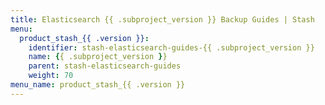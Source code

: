 ```yaml
---
title: Elasticsearch {{ .subproject_version }} Backup Guides | Stash
menu:
  product_stash_{{ .version }}:
    identifier: stash-elasticsearch-guides-{{ .subproject_version }}
    name: {{ .subproject_version }}
    parent: stash-elasticsearch-guides
    weight: 70
menu_name: product_stash_{{ .version }}
---
```

